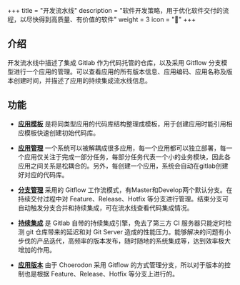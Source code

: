 ﻿+++
title = "开发流水线"
description = "软件开发策略，用于优化软件交付的流程，以尽快得到高质量、有价值的软件"
weight = 3
icon = "&#xe611;"
+++

<h2 id="1">介绍</h2>
开发流水线中描述了集成 Gitlab 作为代码托管的仓库，以及采用 Gitflow 分支模型进行一个应用的管理。可以查看应用的所有版本信息、应用编码、应用名称及版本创建时间，并描述了应用的持续集成流水线信息。

<h2 id="2">功能</h2>

 - [**应用模板**](../development-pipeline/application-template) 是将同类型应用的代码库结构整理成模板，用于创建应用时能引用相应模板快速创建初始代码库。

 - [**应用管理**](../development-pipeline/application-management) 一个系统可以被解耦成很多应用，每一个应用都可以独立部署，每一个应用仅关注于完成一部分任务，每部分任务代表一个小的业务模块，因此各应用之间关系是松耦合的。另外，每创建一个应用，系统会自动在gitlab创建好对应的代码库。

 - [**分支管理**](../development-pipeline/branch-management) 采用的 Gitflow 工作流模式，有Master和Develop两个默认分支。在持续交付过程中对 Feature、Release、Hotfix 等分支进行管理。结束分支可自动触发分支合并和持续集成，可在流水线查看代码集成情况。

 - [**持续集成**](../development-pipeline/continuous-integration) 是 Gitlab 自带的持续集成引擎，免去了第三方 CI 服务器只能定时检测 git 仓库带来的延迟和对 Git Server 造成的性能压力。能够解决的问题有小步伐的产品迭代，高频率的版本发布，随时随地的系统集成等，达到效率极大增加的作用。

 - [**应用版本**](../development-pipeline/application-version) 由于 Choerodon 采用 Gitflow 的方式管理分支，所以对于版本的控制也是根据 Feature、Release、Hotfix 等分支上进行的。

